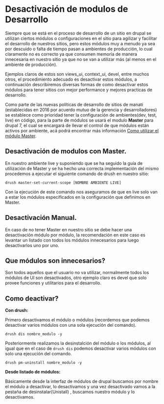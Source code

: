 # Desactivación de modulos de Desarrollo

 Siempre que se está en el proceso de desarrollo de un sitio en drupal se utilizan ciertos módulos o configuraciones en el sitio para agilizar y facilitar el desarrollo de nuestros sitios, pero estos módulos muy a menudo ya sea por descuido o falta de tiempo pasan a ambientes de producción, lo cual claramente no es correcto ya que consumen memoria de manera innecesaria en nuestro sitio ya que no se van a utilizar más  (al menos en el ambiente de producción).
 
 Ejemplos claros de estos son views_ui, context_ui, devel, entre muchos otros, el procedimiento adecuado es desactivar estos módulos, a continuación describiremos diversas formas de como desactivar estos módulos para tener sitios con mejor performance y mejores practicas de desarrollo.
 
 
 Como parte de las nuevas políticas de desarrollo de sitios de manatí (establecidas en 2016 por acuerdo mutuo de la gerencia y desarrolladores) se establece como prioridad tener la configuración de ambientes(dev, test, live) en código, para la parte de módulos se usará el modulo **Master** para drupal 7, el cual se encargará de llevar el control de que módulos están activos por ambiente, acá podrá encontrar más información [Como utilizar el módulo Master](content/Desarrollo/Back_End/como_utilizar_master_modulo_drupal_7.md).
 
 
## Desactivación de modulos con Master.


En nuestro ambiente live y suponiendo que se ha seguido la guía de utilización de Master y se ha hecho una correcta implementación del mismo procedemos a ejecutar el siguiente comando de drush en nuestro sitio:

```drush master-set-current-scope [NOMBRE AMBIENTE LIVE]```

Con la ejecución de este comando nos aseguramos de que en live solo van a estar los módulos especificados en la configuración que definimos en Master.


## Desactivación Manual.

En caso de no tener Master en nuestro sitio se debe hacer una desactivación módulo por módulo, la recomendación en este caso es levantar un listado con todos los módulos innecesarios para luego desactivarlos uno por uno.

## Que módulos son innecesarios? 
Son todos aquellos que el usuario no va utilizar, normalmente todos los módulos de UI son desactivados, otro ejemplo claro es devel que solo provee funciones y utilitarios para el desarrollo.

## Como deactivar?

**Con drush:**

Primero desactivamos el módulo o módulos (recordemos que podemos desactivar varios módulos con una sola ejecución del comando).

```drush dis nombre_modulo -y```

Posteriormente realizamos la desinstalción del módulo o los módulos, al igual que en el caso de ```drush dis``` podemos desactivar varios módulos con solo una ejecución del comando.

```drush pm-uninstall nombre_modulo -y```


**Desde listado de módulos:**
 
 Básicamente desde la interfaz de módulos de drupal buscamos por nombre el módulo a desactivar, lo desactivamos y una vez desactivado vamos a la pestaña de desinstalar(Unistall) , buscamos nuestro módulo y lo desactivamos.





